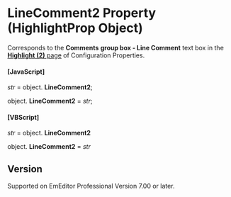 # LineComment2 Property (HighlightProp Object)

Corresponds to the **Comments**
**group box - Line Comment** text box in the [**Highlight (2)** page](../../dlg/properties/highlight2/index) of Configuration Properties.

#### \[JavaScript\]

_str_ = object. **LineComment2**;

object. **LineComment2** = _str_;

#### \[VBScript\]

_str_ = object. **LineComment2**

object. **LineComment2** = _str_

## Version

Supported on EmEditor Professional Version 7.00 or later.